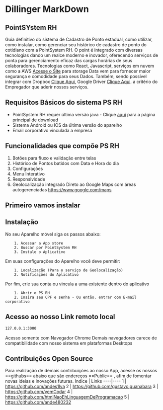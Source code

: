 # Dillinger MarkDown
## PointSYstem RH 

Guia definitivo do sistema de Cadastro de Ponto estadual, como utilizar, como instalar, como gerenciar seu histórico de cadastro de ponto do cotidiano com a PointSystem RH. O point é integrado com diversas tecnologias dando um realce moderno e inovador, oferecendo serviços de ponta para gerenciamento eficaz das cargas horárias de seus colaboradores.
Tecnologias como React, Javascript, serviços em nuvem como a AWS [Acesse o Site](https://aws.amazon.com/pt/free/?gclid=Cj0KCQiA88a5BhDPARIsAFj595g74wQB9Hi9aPjFR9z3fgCb3Z-fnq95igbl4_IOFIfim9rcIv5ULi8aApLkEALw_wcB&all-free-tier.sort-by=item.additionalFields.SortRank&all-free-tier.sort-order=asc&awsf.Free%20Tier%20Types=*all&awsf.Free%20Tier%20Categories=categories%23storage&trk=f429fc61-8899-4c6c-bae4-67e294a64b06&sc_channel=ps&ef_id=Cj0KCQiA88a5BhDPARIsAFj595g74wQB9Hi9aPjFR9z3fgCb3Z-fnq95igbl4_IOFIfim9rcIv5ULi8aApLkEALw_wcB:G:s&s_kwcid=AL!4422!3!536394071884!e!!g!!aws%20storage!12024809886!121377199572) para storage Data vem para fornecer maior segurança e comodidade para seus Dados. Também, sendo possível integrar com Dropbox [Clique Aqui](https://www.dropbox.com/), Google Driver [Clique Aqui](https://drive.google.com/drive/my-drive?hl=pt-br). a critério do Empregador que aderir nossos serviços.

## Requisitos Básicos do sistema PS RH
* PointSystem RH requer última versão java - Clique [aqui](https://www.java.com/pt-BR/download/help/java_mobile.html) para a página principal de download  
* Sistema Android ou IOS da última versão do aparelho
* Email corporativo vinculada a empresa


## Funcionalidades que compõe PS RH
1. Botões para fluxo e validação entre telas
2. Histórico de Pontos batidos com Data e Hora do dia 
3. Configurações
4. Menu Interativo
5. Responsividade
6. Geolocalização integrado Direto ao Google Maps com áreas autogerenciadas <https://www.google.com/maps>

## Primeiro vamos instalar
## Instalação

No seu Aparelho móvel siga os passos abaixo:

        1. Acessar a App store
        2. Buscar por PointSystem RH
        3. Instale o Aplicativo

Em suas configurações do Aparelho você deve permitir:

        1. Localização (Para o serviço de Geolocalização)
        2. Notificações do Aplicativo


Por fim, crie sua conta ou vincula a uma existente dentro do aplicativo
        
        1. Abrir o PS RH
        2. Insira seu CPF e senha - Ou então, entrar com E-mail corporativo

## Acesso ao nosso Link remoto local
```sh
127.0.0.1:3000
```
Acesso somente com Navegador Chrome 
Demais navegadores carece de compatibilidade com nosso sistema em plataformas Desktops

## Contribuições Open Source
Para realização de demais contribuições ao nosso App, acesse os nossos ==githubs== abaixo que são
endereços ==Public== , afim de fomentar novas ideias e inovações futuras.
Indice | Links 
----|----
1 | <https://github.com/andes1lva> 
2 | <https://github.com/gustavo.guanabara>
3 | <https://github.com/vemCodar>
4 | <https://github.com/htmlNaoEhLinguagemDeProgramacao>
5 | <https://github.com/ande480232>
